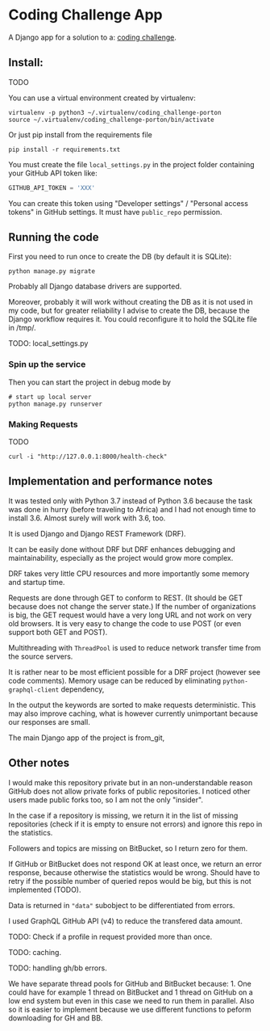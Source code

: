 # Coding Challenge App

A Django app for a solution to a:
[coding challenge](https://drive.google.com/file/d/0B6y8e6-LG84naElFcTlkcHQ1bU1qUkM1Y2VhbXpMdnE4ZjJz/view).

## Install:

TODO

You can use a virtual environment created by virtualenv:
```
virtualenv -p python3 ~/.virtualenv/coding_challenge-porton
source ~/.virtualenv/coding_challenge-porton/bin/activate
```

Or just pip install from the requirements file
``` 
pip install -r requirements.txt
```

You must create the file `local_settings.py` in the
project folder containing your GitHub API token like:
```python
GITHUB_API_TOKEN = 'XXX'
```

You can create this token using "Developer settings" /
"Personal access tokens" in GitHub settings. It must
have `public_repo` permission.

## Running the code

First you need to run once to create the DB (by default it is
SQLite):
```
python manage.py migrate
```

Probably all Django database drivers are supported.

Moreover, probably it will work without creating the DB as it is
not used in my code, but for greater reliability I advise to
create the DB, because the Django workflow requires it. You could
reconfigure it to hold the SQLite file in /tmp/.

TODO: local_settings.py

### Spin up the service

Then you can start the project in debug mode by
```
# start up local server
python manage.py runserver 
```

### Making Requests

TODO

```
curl -i "http://127.0.0.1:8000/health-check"
```

## Implementation and performance notes

It was tested only with Python 3.7 instead of Python 3.6 because
the task was done in hurry (before traveling to Africa) and I
had not enough time to install 3.6. Almost surely will work with
3.6, too.

It is used Django and Django REST Framework (DRF).

It can be easily done without DRF but DRF enhances debugging
and maintainability, especially as the project would grow more
complex.

DRF takes very little CPU resources and more importantly some
memory and startup time.

Requests are done through GET to conform to REST. (It should be GET
because does not change the server state.) If the number
of organizations is big, the GET request would have a very long
URL and not work on very old browsers. It is very easy to change
the code to use POST (or even support both GET and POST).  

Multithreading with `ThreadPool` is used to reduce
network transfer time from the source servers.

It is rather near to be most efficient
possible for a DRF project (however see code comments). Memory usage can be reduced by eliminating
`python-graphql-client` dependency,

In the output the keywords are sorted to make requests
deterministic. This may also improve caching, what is however
currently unimportant because our responses are small.

The main Django app of the project is from_git,

## Other notes

I would make this repository private but in an non-understandable
reason GitHub does not allow private forks of public repositories.
I noticed other users made public forks too, so I am not the only
"insider".

In the case if a repository is missing, we return it in the list
of missing repositories (check if it is empty to ensure not errors)
and ignore this repo in the statistics.

Followers and topics are missing on BitBucket, so I return zero for them.

If GitHub or BitBucket does not respond OK at least once, we
return an error response, because otherwise the statistics would
be wrong. Should have to retry if the possible number of queried
repos would be big, but this is not implemented (TODO).

Data is returned in `"data"` subobject to be differentiated from
errors.

I used GraphQL GitHub API (v4) to reduce the transfered
data amount.

TODO: Check if a profile in request provided more than once. 

TODO: caching.

TODO: handling gh/bb errors.

We have separate thread pools for GitHub and BitBucket
because: 1. One could have for example 1 thread on
BitBucket and 1 thread on GitHub on a low end system
but even in this case we need to run them in parallel.
Also so it is easier to implement because we use
different functions to peform downloading for GH and BB.